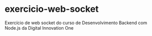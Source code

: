 # exercicio-web-socket
Exercício de web socket do curso de Desenvolvimento Backend com Node.js da Digital Innovation One
